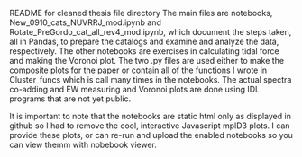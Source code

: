 README for cleaned thesis file directory
The main files are notebooks, New_0910_cats_NUVRRJ_mod.ipynb and Rotate_PreGordo_cat_all_rev4_mod.ipynb, which document the steps taken, all in Pandas, to prepare the catalogs and examine and analyze the data, respectively. The other notebooks are exercises in calculating tidal force and making the Voronoi plot. The two .py files are used either to make the composite plots for the paper or contain all of the functions I wrote in Cluster_funcs which is call many times in the notebooks. The actual spectra co-adding and EW measuring and Voronoi plots are done using IDL programs that are not yet public.

It is important to note that the notebooks are static html only as displayed in github so I had to remove the cool, interactive Javascript mplD3 plots. I can provide these plots, or can re-run and upload the enabled notebooks so you can view themm with nobebook viewer.
